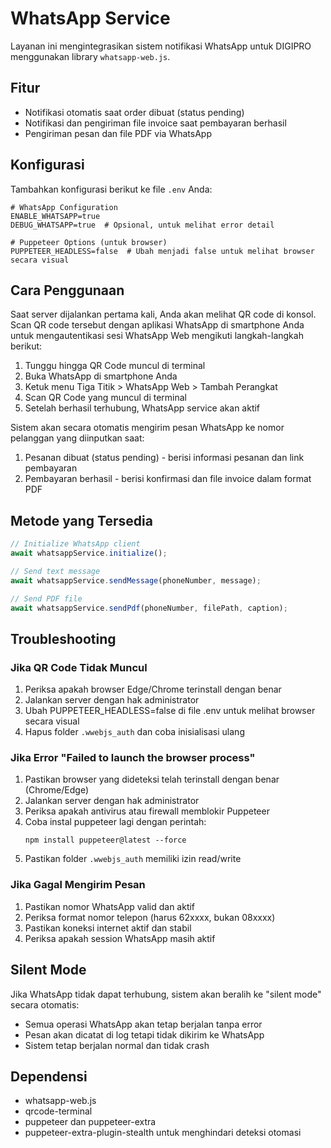 # WhatsApp Service

Layanan ini mengintegrasikan sistem notifikasi WhatsApp untuk DIGIPRO menggunakan library `whatsapp-web.js`.

## Fitur

- Notifikasi otomatis saat order dibuat (status pending)
- Notifikasi dan pengiriman file invoice saat pembayaran berhasil
- Pengiriman pesan dan file PDF via WhatsApp

## Konfigurasi

Tambahkan konfigurasi berikut ke file `.env` Anda:

```
# WhatsApp Configuration
ENABLE_WHATSAPP=true
DEBUG_WHATSAPP=true  # Opsional, untuk melihat error detail

# Puppeteer Options (untuk browser)
PUPPETEER_HEADLESS=false  # Ubah menjadi false untuk melihat browser secara visual
```

## Cara Penggunaan

Saat server dijalankan pertama kali, Anda akan melihat QR code di konsol. Scan QR code tersebut dengan aplikasi WhatsApp di smartphone Anda untuk mengautentikasi sesi WhatsApp Web mengikuti langkah-langkah berikut:

1. Tunggu hingga QR Code muncul di terminal
2. Buka WhatsApp di smartphone Anda
3. Ketuk menu Tiga Titik > WhatsApp Web > Tambah Perangkat
4. Scan QR Code yang muncul di terminal
5. Setelah berhasil terhubung, WhatsApp service akan aktif

Sistem akan secara otomatis mengirim pesan WhatsApp ke nomor pelanggan yang diinputkan saat:
1. Pesanan dibuat (status pending) - berisi informasi pesanan dan link pembayaran
2. Pembayaran berhasil - berisi konfirmasi dan file invoice dalam format PDF

## Metode yang Tersedia

```javascript
// Initialize WhatsApp client
await whatsappService.initialize();

// Send text message
await whatsappService.sendMessage(phoneNumber, message);

// Send PDF file
await whatsappService.sendPdf(phoneNumber, filePath, caption);
```

## Troubleshooting

### Jika QR Code Tidak Muncul

1. Periksa apakah browser Edge/Chrome terinstall dengan benar
2. Jalankan server dengan hak administrator
3. Ubah PUPPETEER_HEADLESS=false di file .env untuk melihat browser secara visual
4. Hapus folder `.wwebjs_auth` dan coba inisialisasi ulang

### Jika Error "Failed to launch the browser process"

1. Pastikan browser yang dideteksi telah terinstall dengan benar (Chrome/Edge)
2. Jalankan server dengan hak administrator
3. Periksa apakah antivirus atau firewall memblokir Puppeteer
4. Coba instal puppeteer lagi dengan perintah:
   ```
   npm install puppeteer@latest --force
   ```
5. Pastikan folder `.wwebjs_auth` memiliki izin read/write

### Jika Gagal Mengirim Pesan

1. Pastikan nomor WhatsApp valid dan aktif
2. Periksa format nomor telepon (harus 62xxxx, bukan 08xxxx)
3. Pastikan koneksi internet aktif dan stabil
4. Periksa apakah session WhatsApp masih aktif

## Silent Mode

Jika WhatsApp tidak dapat terhubung, sistem akan beralih ke "silent mode" secara otomatis:
- Semua operasi WhatsApp akan tetap berjalan tanpa error
- Pesan akan dicatat di log tetapi tidak dikirim ke WhatsApp
- Sistem tetap berjalan normal dan tidak crash

## Dependensi

- whatsapp-web.js
- qrcode-terminal
- puppeteer dan puppeteer-extra
- puppeteer-extra-plugin-stealth untuk menghindari deteksi otomasi 